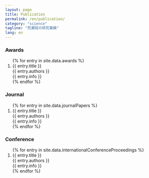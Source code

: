 ```yaml
---
layout: page
title: Publication
permalink: /en/publication/
category: "science"
tagline: "荒瀬班の研究業績"
lang: en
---
```



<h3 class="publication-genre"><span>Awards</span></h3> 

<ol>
{% for entry in site.data.awards %}
    <li class="publication-content" id="award">
        <div class="title">{{ entry.title }}</div>
        <div class="authors">{{ entry.authors }}</div>
        <div class="info">{{ entry.info }}</div>
    </li>
{% endfor %}
</ol>

<h3 class="publication-genre"><span>Journal</span></h3> 

<ol>
{% for entry in site.data.journalPapers %}
    <li class="publication-content" id="journal">
        <div class="title">{{ entry.title }}</div>
        <div class="authors">{{ entry.authors }}</div>
        <div class="info">{{ entry.info }}</div>
    </li>
{% endfor %}
</ol>

<h3 class="member-role"><span>Conference</span></h3> 

<ol>
{% for entry in site.data.internationalConferenceProceedings %}
    <li class="publication-content" id="journal">
        <div class="title">{{ entry.title }}</div>
        <div class="authors">{{ entry.authors }}</div>
        <div class="info">{{ entry.info }}</div>
    </li>
{% endfor %}
</ol>